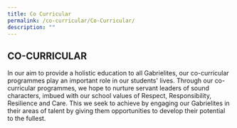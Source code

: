 ```yaml
---
title: Co Curricular
permalink: /co-curricular/Co-Curricular/
description: ""
---
```

## CO-CURRICULAR

In our aim to provide a holistic education to all Gabrielites, our co-curricular programmes play an important role in our students' lives. Through our co-curricular programmes, we hope to nurture servant leaders of sound characters, imbued with our school values of Respect, Responsibility, Resilience and Care. This we seek to achieve by engaging our Gabrielites in their areas of talent by giving them opportunities to develop their potential to the fullest.